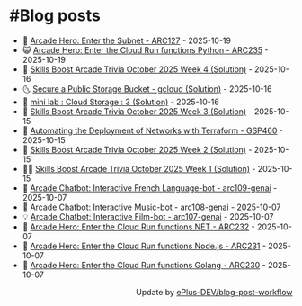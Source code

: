 # #Blog posts
<!-- BLOG-POST-LIST:START -->
- 🧰 [Arcade Hero: Enter the Subnet - ARC127](https://eplus.dev/arcade-hero-enter-the-subnet-arc127) - 2025-10-19
- 😺 [Arcade Hero: Enter the Cloud Run functions Python - ARC235](https://eplus.dev/arcade-hero-enter-the-cloud-run-functions-python-arc235) - 2025-10-19
- 🗽 [Skills Boost Arcade Trivia October 2025 Week 4 &lpar;Solution&rpar;](https://eplus.dev/skills-boost-arcade-trivia-october-2025-week-4-solution) - 2025-10-16
- 🌜 [Secure a Public Storage Bucket - gcloud &lpar;Solution&rpar;](https://eplus.dev/secure-a-public-storage-bucket-gcloud-solution) - 2025-10-16
- 📝 [mini lab : Cloud Storage : 3 &lpar;Solution&rpar;](https://eplus.dev/mini-lab-cloud-storage-3-solution) - 2025-10-16
- 🚀 [Skills Boost Arcade Trivia October 2025 Week 3 &lpar;Solution&rpar;](https://eplus.dev/skills-boost-arcade-trivia-october-2025-week-3-solution) - 2025-10-15
- 💼 [Automating the Deployment of Networks with Terraform - GSP460](https://eplus.dev/automating-the-deployment-of-networks-with-terraform-gsp460) - 2025-10-15
- 🦣 [Skills Boost Arcade Trivia October 2025 Week 2 &lpar;Solution&rpar;](https://eplus.dev/skills-boost-arcade-trivia-october-2025-week-2-solution) - 2025-10-15
- 👨‍🏫 [Skills Boost Arcade Trivia October 2025 Week 1 &lpar;Solution&rpar;](https://eplus.dev/skills-boost-arcade-trivia-october-2025-week-1-solution) - 2025-10-15
- 🔭 [Arcade Chatbot: Interactive French Language-bot - arc109-genai](https://eplus.dev/arcade-chatbot-interactive-french-language-bot-arc109-genai) - 2025-10-07
- 🤡 [Arcade Chatbot: Interactive Music-bot - arc108-genai](https://eplus.dev/arcade-chatbot-interactive-music-bot-arc108-genai) - 2025-10-07
- 💡 [Arcade Chatbot: Interactive Film-bot - arc107-genai](https://eplus.dev/arcade-chatbot-interactive-film-bot-arc107-genai) - 2025-10-07
- 🦣 [Arcade Hero: Enter the Cloud Run functions NET - ARC232](https://eplus.dev/arcade-hero-enter-the-cloud-run-functions-net-arc232) - 2025-10-07
- 💪 [Arcade Hero: Enter the Cloud Run functions Node.js - ARC231](https://eplus.dev/arcade-hero-enter-the-cloud-run-functions-nodejs-arc231) - 2025-10-07
- 🤡 [Arcade Hero: Enter the Cloud Run functions Golang - ARC230](https://eplus.dev/arcade-hero-enter-the-cloud-run-functions-golang-arc230) - 2025-10-07<!-- BLOG-POST-LIST:END -->
<div align="right">
  Update by <a target="_blank"
    href="https://github.com/ePlus-DEV/blog-post-workflow">ePlus-DEV/blog-post-workflow</a>
</div>
